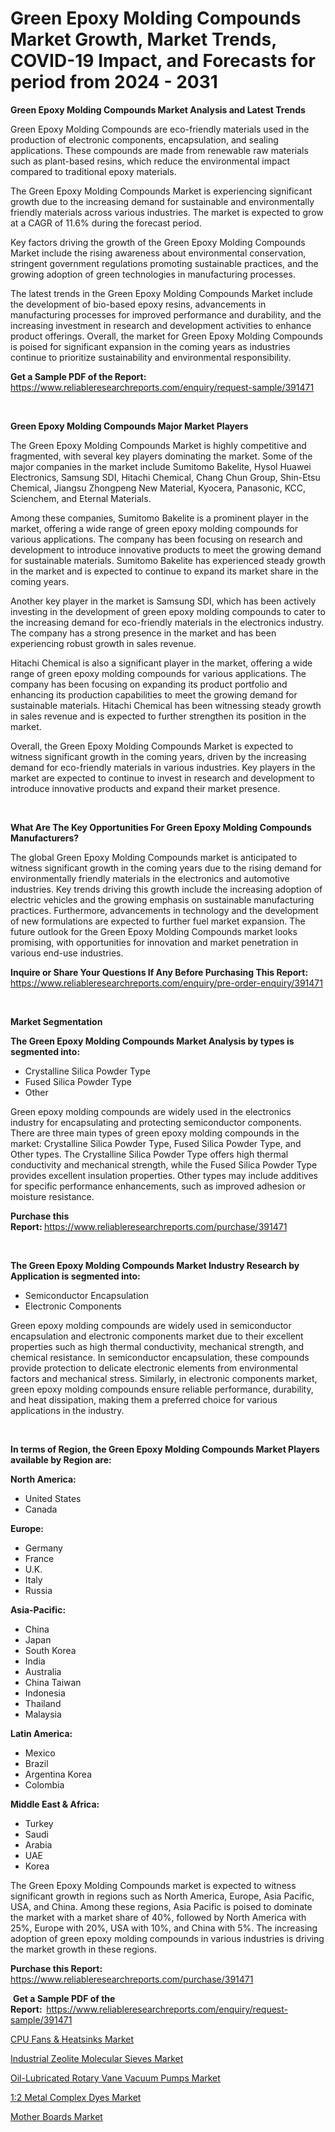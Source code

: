 <p><h1>Green Epoxy Molding Compounds Market Growth, Market Trends, COVID-19 Impact, and Forecasts for period from 2024 - 2031</h1></p><p><strong>Green Epoxy Molding Compounds Market Analysis and Latest Trends</strong></p>
<p><p>Green Epoxy Molding Compounds are eco-friendly materials used in the production of electronic components, encapsulation, and sealing applications. These compounds are made from renewable raw materials such as plant-based resins, which reduce the environmental impact compared to traditional epoxy materials. </p><p>The Green Epoxy Molding Compounds Market is experiencing significant growth due to the increasing demand for sustainable and environmentally friendly materials across various industries. The market is expected to grow at a CAGR of 11.6% during the forecast period. </p><p>Key factors driving the growth of the Green Epoxy Molding Compounds Market include the rising awareness about environmental conservation, stringent government regulations promoting sustainable practices, and the growing adoption of green technologies in manufacturing processes. </p><p>The latest trends in the Green Epoxy Molding Compounds Market include the development of bio-based epoxy resins, advancements in manufacturing processes for improved performance and durability, and the increasing investment in research and development activities to enhance product offerings. Overall, the market for Green Epoxy Molding Compounds is poised for significant expansion in the coming years as industries continue to prioritize sustainability and environmental responsibility.</p></p>
<p><strong>Get a Sample PDF of the Report:&nbsp;</strong> <a href="https://www.reliableresearchreports.com/enquiry/request-sample/391471">https://www.reliableresearchreports.com/enquiry/request-sample/391471</a></p>
<p>&nbsp;</p>
<p><strong>Green Epoxy Molding Compounds Major Market Players</strong></p>
<p><p>The Green Epoxy Molding Compounds Market is highly competitive and fragmented, with several key players dominating the market. Some of the major companies in the market include Sumitomo Bakelite, Hysol Huawei Electronics, Samsung SDI, Hitachi Chemical, Chang Chun Group, Shin-Etsu Chemical, Jiangsu Zhongpeng New Material, Kyocera, Panasonic, KCC, Scienchem, and Eternal Materials.</p><p>Among these companies, Sumitomo Bakelite is a prominent player in the market, offering a wide range of green epoxy molding compounds for various applications. The company has been focusing on research and development to introduce innovative products to meet the growing demand for sustainable materials. Sumitomo Bakelite has experienced steady growth in the market and is expected to continue to expand its market share in the coming years.</p><p>Another key player in the market is Samsung SDI, which has been actively investing in the development of green epoxy molding compounds to cater to the increasing demand for eco-friendly materials in the electronics industry. The company has a strong presence in the market and has been experiencing robust growth in sales revenue.</p><p>Hitachi Chemical is also a significant player in the market, offering a wide range of green epoxy molding compounds for various applications. The company has been focusing on expanding its product portfolio and enhancing its production capabilities to meet the growing demand for sustainable materials. Hitachi Chemical has been witnessing steady growth in sales revenue and is expected to further strengthen its position in the market.</p><p>Overall, the Green Epoxy Molding Compounds Market is expected to witness significant growth in the coming years, driven by the increasing demand for eco-friendly materials in various industries. Key players in the market are expected to continue to invest in research and development to introduce innovative products and expand their market presence.</p></p>
<p>&nbsp;</p>
<p><strong>What Are The Key Opportunities For Green Epoxy Molding Compounds Manufacturers?</strong></p>
<p><p>The global Green Epoxy Molding Compounds market is anticipated to witness significant growth in the coming years due to the rising demand for environmentally friendly materials in the electronics and automotive industries. Key trends driving this growth include the increasing adoption of electric vehicles and the growing emphasis on sustainable manufacturing practices. Furthermore, advancements in technology and the development of new formulations are expected to further fuel market expansion. The future outlook for the Green Epoxy Molding Compounds market looks promising, with opportunities for innovation and market penetration in various end-use industries.</p></p>
<p><strong>Inquire or Share Your Questions If Any Before Purchasing This Report:</strong> <a href="https://www.reliableresearchreports.com/enquiry/pre-order-enquiry/391471">https://www.reliableresearchreports.com/enquiry/pre-order-enquiry/391471</a></p>
<p>&nbsp;</p>
<p><strong>Market Segmentation</strong></p>
<p><strong>The Green Epoxy Molding Compounds Market Analysis by types is segmented into:</strong></p>
<p><ul><li>Crystalline Silica Powder Type</li><li>Fused Silica Powder Type</li><li>Other</li></ul></p>
<p><p>Green epoxy molding compounds are widely used in the electronics industry for encapsulating and protecting semiconductor components. There are three main types of green epoxy molding compounds in the market: Crystalline Silica Powder Type, Fused Silica Powder Type, and Other types. The Crystalline Silica Powder Type offers high thermal conductivity and mechanical strength, while the Fused Silica Powder Type provides excellent insulation properties. Other types may include additives for specific performance enhancements, such as improved adhesion or moisture resistance.</p></p>
<p><strong>Purchase this Report:&nbsp;</strong><a href="https://www.reliableresearchreports.com/purchase/391471">https://www.reliableresearchreports.com/purchase/391471</a></p>
<p>&nbsp;</p>
<p><strong>The Green Epoxy Molding Compounds Market Industry Research by Application is segmented into:</strong></p>
<p><ul><li>Semiconductor Encapsulation</li><li>Electronic Components</li></ul></p>
<p><p>Green epoxy molding compounds are widely used in semiconductor encapsulation and electronic components market due to their excellent properties such as high thermal conductivity, mechanical strength, and chemical resistance. In semiconductor encapsulation, these compounds provide protection to delicate electronic elements from environmental factors and mechanical stress. Similarly, in electronic components market, green epoxy molding compounds ensure reliable performance, durability, and heat dissipation, making them a preferred choice for various applications in the industry.</p></p>
<p>&nbsp;</p>
<p><strong>In terms of Region, the Green Epoxy Molding Compounds Market Players available by Region are:</strong></p>
<p>
    <p> <strong> North America: </strong>
        <ul>
            <li>United States</li>
            <li>Canada</li>
        </ul>
        </p> 
    <p> <strong> Europe: </strong>
        <ul>
            <li>Germany</li>
            <li>France</li>
            <li>U.K.</li>
            <li>Italy</li>
            <li>Russia</li>
        </ul>
        </p> 
    <p> <strong> Asia-Pacific: </strong>
        <ul>
            <li>China</li>
            <li>Japan</li>
            <li>South Korea</li>
            <li>India</li>
            <li>Australia</li>
            <li>China Taiwan</li>
            <li>Indonesia</li>
            <li>Thailand</li>
            <li>Malaysia</li>
        </ul>
        </p> 
    <p> <strong> Latin America: </strong>
        <ul>
            <li>Mexico</li>
            <li>Brazil</li>
            <li>Argentina Korea</li>
            <li>Colombia</li>
        </ul>
        </p> 
    <p> <strong> Middle East & Africa: </strong>
        <ul>
            <li>Turkey</li>
            <li>Saudi</li>
            <li>Arabia</li>
            <li>UAE</li>
            <li>Korea</li>
        </ul>
    </p>
    </p>
<p><p>The Green Epoxy Molding Compounds market is expected to witness significant growth in regions such as North America, Europe, Asia Pacific, USA, and China. Among these regions, Asia Pacific is poised to dominate the market with a market share of 40%, followed by North America with 25%, Europe with 20%, USA with 10%, and China with 5%. The increasing adoption of green epoxy molding compounds in various industries is driving the market growth in these regions.</p></p>
<p><strong>Purchase this Report: </strong><a href="https://www.reliableresearchreports.com/purchase/391471">https://www.reliableresearchreports.com/purchase/391471</a></p>
<p>&nbsp;<strong>Get a Sample PDF of the Report:&nbsp;&nbsp;</strong><a href="https://www.reliableresearchreports.com/enquiry/request-sample/391471">https://www.reliableresearchreports.com/enquiry/request-sample/391471</a></p>
<p><strong></strong></p>
<p><p><a href="https://view.publitas.com/reportprime-1/cpu-fans-heatsinks-market-size-growing-and-forecasted-for-period-from-2024-2031-and-provides-complete-market-analysis-of-this-market/">CPU Fans & Heatsinks Market</a></p><p><a href="https://silk-columnist-571.notion.site/Industrial-Zeolite-Molecular-Sieves-Market-Centers-on-Aspects-such-as-Market-Growth-Market-Share-M-b37cff5d5f2c4856b3ffdc2400506811">Industrial Zeolite Molecular Sieves Market</a></p><p><a href="https://silk-columnist-571.notion.site/Oil-Lubricated-Rotary-Vane-Vacuum-Pumps-Market-Size-Growth-and-Forecast-from-2024-2031-7149c6a76bb54fd09be5e87ade037327">Oil-Lubricated Rotary Vane Vacuum Pumps Market</a></p><p><a href="https://cat-emmental-94b.notion.site/1-2-Metal-Complex-Dyes-Market-Analysis-Examines-its-Scope-on-Growth-Opportunities-and-Forecasted-Tr-6c36ea28f77745328bbcfe4d8f80bcbf">1:2 Metal Complex Dyes Market</a></p><p><a href="https://view.publitas.com/reportprime-1/decoding-the-mother-boards-market-a-deep-dive-into-the-latest-market-trends-market-segmentation-and-competitive-analysis/">Mother Boards Market</a></p></p>